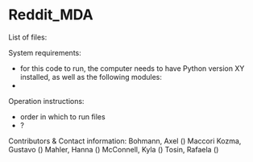 # Reddit_MDA

List of files:

System requirements: 
- for this code to run, the computer needs to have Python version XY installed, as well as the following modules:
- 

Operation instructions:
- order in which to run files
- ?

Contributors & Contact information:
Bohmann, Axel ()
Maccori Kozma, Gustavo ()
Mahler, Hanna ()
McConnell, Kyla ()
Tosin, Rafaela ()

